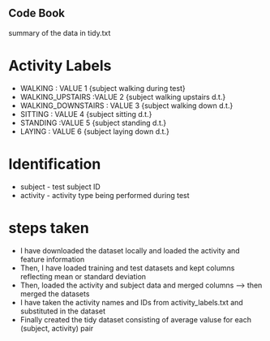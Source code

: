## Code Book 
summary of the data in tidy.txt

# Activity Labels

* WALKING : VALUE 1 {subject walking during test}
* WALKING_UPSTAIRS :VALUE 2 {subject walking upstairs d.t.}
* WALKING_DOWNSTAIRS : VALUE 3 {subject walking down d.t.}
* SITTING : VALUE 4 {subject sitting d.t.}
* STANDING :VALUE 5 {subject standing d.t.}
* LAYING : VALUE 6 {subject laying down d.t.}

# Identification

* subject - test subject ID
* activity - activity type being performed during test

# steps taken

* I have downloaded the dataset locally and loaded the activity and feature information
* Then, I have loaded training and test datasets and kept columns reflecting mean or standard deviation
* Then, loaded the activity and subject data and merged columns --> then merged the datasets 
* I have taken the activity names and IDs from activity_labels.txt and substituted in the dataset
* Finally created the tidy dataset consisting of average valuse for each (subject, activity) pair
